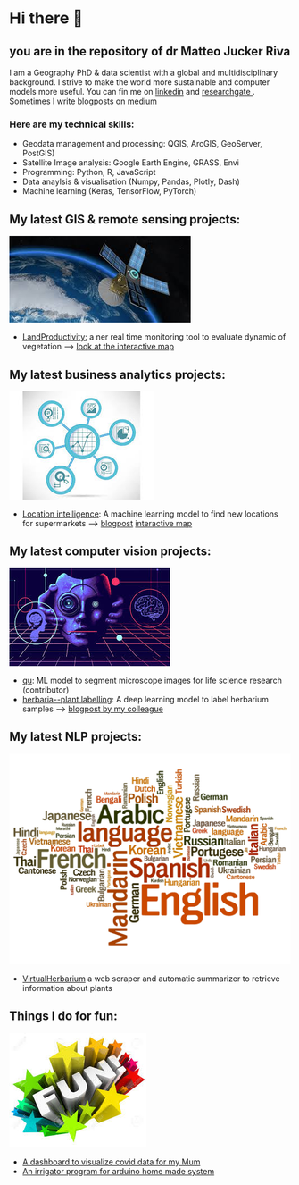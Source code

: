 # Hi there 👋

<!--
**ciskoh/ciskoh** is a ✨ _special_ ✨ repository because its `README.md` (this file) appears on your GitHub profile.

Here are some ideas to get you started:

- 🔭 I’m currently working on ...
- 🌱 I’m currently learning ...
- 👯 I’m looking to collaborate on ..

- 🤔 I’m looking for help with ...

- 💬 Ask me about ...

- 📫 How to reach me: ...


- ⚡ Fun fact: ...
-->


## you are in the repository of dr Matteo Jucker Riva   
   
I am a Geography PhD & data scientist with a global and multidisciplinary background.
I strive to make the world more sustainable and computer models more useful. You can fin me on [linkedin](https://www.linkedin.com/in/matteojriva/) and [researchgate 
](https://www.researchgate.net/profile/Matteo_Jucker_Riva). Sometimes I write blogposts on [medium](https://matteo-jriva.medium.com/)

### Here are my technical skills:

- Geodata management and processing: QGIS, ArcGIS, GeoServer, PostGIS)
- Satellite Image analysis: Google Earth Engine, GRASS, Envi
- Programming: Python, R, JavaScript
- Data anaylsis & visualisation (Numpy, Pandas, Plotly, Dash)
- Machine learning (Keras, TensorFlow, PyTorch)


## My latest GIS & remote sensing projects:
   
![SAT](SAT.jpeg)   
- [LandProductivity:](https://github.com/ciskoh/LandProductivity) a ner real time monitoring tool to evaluate dynamic of vegetation --> [look at the interactive map](https://matteojriva.users.earthengine.app/view/suiviedesinterventionsmidelt)

## My latest business analytics projects:
   ![BUSINESS](BUSINESS.jpeg)   
- [Location intelligence](https://github.com/ciskoh/migros_branch_optimisation): A machine learning model to find new locations for supermarkets --> [blogpost](https://matteo-jriva.medium.com/location-intelligence-the-branch-network-optimization-problem-4aa4740088d8) [interactive map](https://www.google.com/maps/d/u/0/edit?mid=1_uX0U2V-byD1GLv0KRuWC2Gxv2wRuNT7&usp=sharing)

## My latest computer vision projects:   
   ![COMPvIZ](COMPvIZ.jpeg)    
- [qu](https://github.com/ciskoh/qu): ML model to segment microscope images for life science research (contributor)
- [herbaria--plant labelling](https://github.com/ciskoh/herbaria--plant-labeling): A deep learning model to label herbarium samples --> [blogpost by my colleague](https://lindseyviann.medium.com/final-bootcamp-blitz-b0e94407b0a)

## My latest NLP projects:   
   ![LANG](LANG.jpeg)   
- [VirtualHerbarium](https://github.com/ciskoh/VirtualHerbarium) a web scraper and automatic summarizer to retrieve information about plants

## Things I do for fun:   
   ![FUN](FUN.jpeg)   
- [A dashboard to visualize covid data for my Mum](https://github.com/ciskoh/mamma-il-covid)
- [An irrigator program for arduino home made system](https://github.com/ciskoh/irrigator_v2)